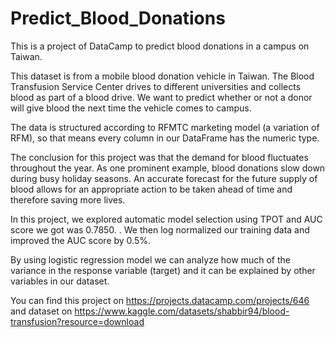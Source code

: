 # Predict_Blood_Donations
This is a project of DataCamp to predict blood donations in a campus on Taiwan. 


This dataset is from a mobile blood donation vehicle in Taiwan. The Blood Transfusion Service Center drives to different universities and collects blood as part of a blood drive. We want to predict whether or not a donor will give blood the next time the vehicle comes to campus.


The data is structured according to RFMTC marketing model (a variation of RFM), so that means every column in our DataFrame has the numeric type.


The conclusion for this project was that the demand for blood fluctuates throughout the year. As one prominent example, blood donations slow down during busy holiday seasons. An accurate forecast for the future supply of blood allows for an appropriate action to be taken ahead of time and therefore saving more lives.


In this project, we explored automatic model selection using TPOT and AUC score we got was 0.7850. . We then log normalized our training data and improved the AUC score by 0.5%. 


By using logistic regression model we can analyze how much of the variance in the response variable (target) and it can be explained by other variables in our dataset.


You can find this project on https://projects.datacamp.com/projects/646 and dataset on https://www.kaggle.com/datasets/shabbir94/blood-transfusion?resource=download
